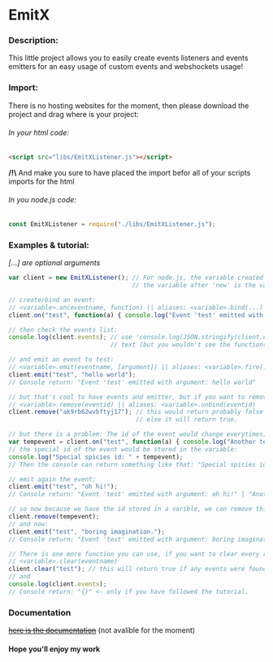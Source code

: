 # EmitX
### Description:
This little project allows you to easily create events listeners and events emitters for an easy usage of custom events and webshockets usage!

### Import:
There is no hosting websites for the moment, then please download the project and drag where is your project:

###### In your html code:
```html
<script src="libs/EmitXListener.js"></script>
```
**/!\\** And make you sure to have placed the import befor all of your scripts imports for the html

###### In you node.js code:
```javascript
const EmitXListener = require("./libs/EmitXListener.js");
```

### Examples & tutorial:
*\[...\] are optional arguments*
```javascript
var client = new EmitXListener(); // For node.js, the variable created above need to use that too, make sure
                                  // the variable after 'new' is the variable who require the file.

// create/bind an event:
// <variable>.on(eventname, function) || aliases: <variable>.bind(...)
client.on("test", function(a) { console.log("Event 'test' emitted with argument: " + a); });

// then check the events list:
console.log(client.events); // use 'console.log(JSON.stringify(client.events));' instead if you want to be a
                            // text (but you wouldn't see the functions)

// and emit an event to test:
// <variable>.emit(eventname, [argument]) || aliases: <variable>.fire(...)
client.emit("test", "hello world");
// Console return: "Event 'test' emitted with argument: hello world"

// but that's cool to have events and emitter, but if you want to remove one, you can use:
// <variable>.remove(eventid) || aliases: <variable>.unbind(eventid)
client.remove("ak9rb62wvbftyj17"); // this would return probably false because the id doesn't exists,
                                   // else it will return true.

// but there is a problem: The id of the event would change everytimes, then to fix that, you can use:
var tempevent = client.on("test", function(a) { console.log("Another test function.") });
// the special id of the event would be stored in the variable:
console.log("Special spicies id: " + tempevent);
// Then the console can return something like that: "Special spicies id: ozcmtdnqxzs9vzkh"

// emit again the event:
client.emit("test", "oh hi!");
// Console return: "Event 'test' emitted with argument: oh hi!" | "Another test function."

// so now because we have the id stored in a varible, we can remove this event:
client.remove(tempevent);
// and now:
client.emit("test", "boring imagination.");
// Console return: "Event 'test' emitted with argument: boring imagination."

// There is one more function you can use, if you want to clear every registered events with the same name:
// <variable>.clear(eventname)
client.clear("test"); // this will return true if any events were found
// and
console.log(client.events);
// Console return: "{}" <- only if you have followed the tutorial.
```

### Documentation
~~[here is the documentation](https://github.com/Loxoz/EmitX/wiki)~~ (not avalible for the moment)

#### Hope you'll enjoy my work
